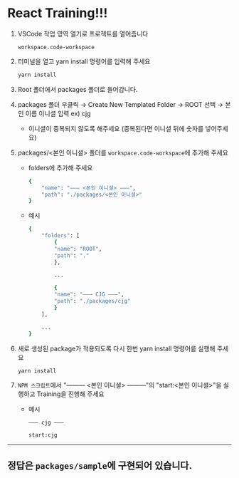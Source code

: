 # React Training!!!

1. VSCode 작업 영역 열기로 프로젝트를 열어줍니다

   `workspace.code-workspace`

2. 터미널을 열고 yarn install 명령어를 입력해 주세요

   ```bash
   yarn install
   ```

3. Root 폴더에서 packages 폴더로 들어갑니다.
4. packages 폴더 우클릭 → Create New Templated Folder → ROOT 선택 → 본인 이름 이니셜 입력 ex) cjg

   - 이니셜이 중복되지 않도록 해주세요 (중복된다면 이니셜 뒤에 숫자를 넣어주세요)

5. packages/<본인 이니셜> 폴더를 `workspace.code-workspace`에 추가해 주세요

   - folders에 추가해 주세요

     ```bash
     {
         "name": "――― <본인 이니셜> ―――",
         "path": "./packages/<본인 이니셜>"
     }
     ```

   - 예시

     ```bash
     {
         "folders": [
             {
             "name": "ROOT",
             "path": "."
             },

             ...

             {
             "name": "――― CJG ―――",
             "path": "./packages/cjg"
             }
         ],

         ...
     }
     ```

6. 새로 생성된 package가 적용되도록 다시 한번 yarn install 명령어를 실행해 주세요

   ```bash
   yarn install
   ```

7. `NPM 스크립트`에서 "――― <본인 이니셜> ―――"의 "start:<본인 이니셜>"을 실행하고 Training을 진행해 주세요

   - 예시

     `――― cjg ―――`

     `start:cjg`

---

## 정답은 `packages/sample`에 구현되어 있습니다.
